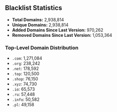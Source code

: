 ## Blacklist Statistics

- **Total Domains:** 2,938,814
- **Unique Domains:** 2,938,814
- **Added Domains Since Last Version:** 970,262
- **Removed Domains Since Last Version:** 1,053,364

### Top-Level Domain Distribution

-  `.com`: 1,271,084
-  `.org`: 238,242
-  `.net`: 178,592
-  `.top`: 120,500
-  `.shop`: 76,150
-  `.xyz`: 74,730
-  `.io`: 65,573
-  `.ru`: 57,448
-  `.info`: 50,582
-  `.pl`: 49,158
